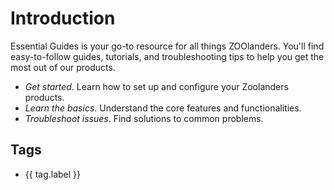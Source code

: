 <script setup>
import tags from './_data/tags.json';

</script>

# Introduction

Essential Guides is your go-to resource for all things ZOOlanders. You'll find easy-to-follow guides, tutorials, and troubleshooting tips to help you get the most out of our products.

- *Get started*. Learn how to set up and configure your Zoolanders products.
- *Learn the basics*. Understand the core features and functionalities.
- *Troubleshoot issues*. Find solutions to common problems.

## Tags

<ul>
    <li v-for="tag in tags" :key="tag">
        <a :href="`/guides/tagged/${tag.name}`">{{ tag.label }}</a>
    </li>
</ul>
